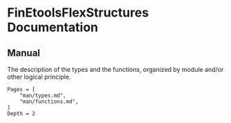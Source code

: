 # FinEtoolsFlexStructures Documentation

<!--- ## Tutorials

The [tutorials](https://github.com/PetrKryslUCSD/FinEtoolsFlexStructuresTutorials.jl) are provided in the form of Julia scripts and Markdown files in a separate [package](https://github.com/PetrKryslUCSD/FinEtoolsFlexStructuresTutorials.jl). 
--->

## Manual

The description of the types and the functions, organized by module and/or other logical principle.

```@contents
Pages = [
    "man/types.md",
    "man/functions.md",
]
Depth = 2
```
